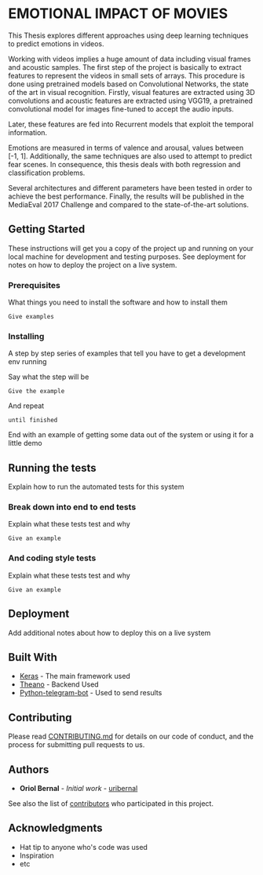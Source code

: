 # EMOTIONAL IMPACT OF MOVIES

This Thesis explores different approaches using deep learning techniques to predict emotions in videos.

Working with videos implies a huge amount of data including visual frames and acoustic samples. The first step of the project is basically to extract features to represent the videos in small sets of arrays. This procedure is done using pretrained models based on Convolutional Networks, the state of the art in visual recognition. Firstly, visual features are extracted using 3D convolutions and acoustic features are extracted using VGG19, a pretrained convolutional model for images fine-tuned to accept the audio inputs.

Later, these features are fed into Recurrent models that exploit the temporal information.

Emotions are measured in terms of valence and arousal, values between [-1, 1]. Additionally, the same techniques are also used to attempt to predict fear scenes. In consequence, this thesis deals with both regression and classification problems.

Several architectures and different parameters have been tested in order to achieve the best performance. Finally, the results will be published in the MediaEval 2017 Challenge and compared to the state-of-the-art solutions.

## Getting Started

These instructions will get you a copy of the project up and running on your local machine for development and testing purposes. See deployment for notes on how to deploy the project on a live system.

### Prerequisites

What things you need to install the software and how to install them

```
Give examples
```

### Installing

A step by step series of examples that tell you have to get a development env running

Say what the step will be

```
Give the example
```

And repeat

```
until finished
```

End with an example of getting some data out of the system or using it for a little demo

## Running the tests

Explain how to run the automated tests for this system

### Break down into end to end tests

Explain what these tests test and why

```
Give an example
```

### And coding style tests

Explain what these tests test and why

```
Give an example
```

## Deployment

Add additional notes about how to deploy this on a live system

## Built With

* [Keras](https://keras.io/) - The main framework used
* [Theano](http://deeplearning.net/software/theano/) - Backend Used
* [Python-telegram-bot](https://python-telegram-bot.readthedocs.io/en/latest/) - Used to send results

## Contributing

Please read [CONTRIBUTING.md](https://gist.github.com/PurpleBooth/b24679402957c63ec426) for details on our code of conduct, and the process for submitting pull requests to us.


## Authors

* **Oriol Bernal** - *Initial work* - [uribernal](https://github.com/uribernal)

See also the list of [contributors](https://github.com/your/project/contributors) who participated in this project.


## Acknowledgments

* Hat tip to anyone who's code was used
* Inspiration
* etc

